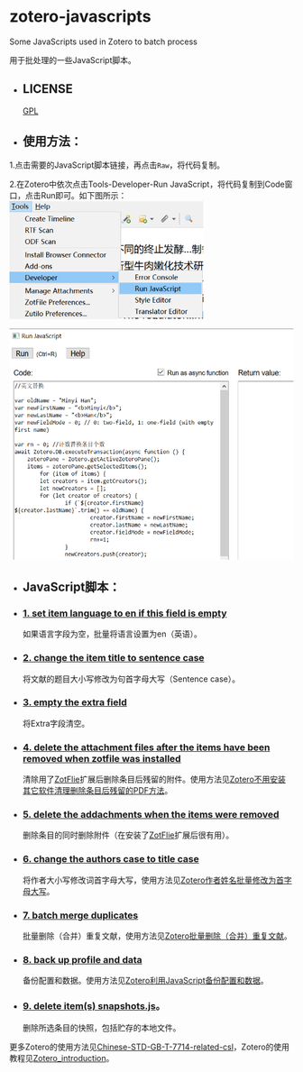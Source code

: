 # zotero-javascripts
Some JavaScripts used in Zotero to batch process

用于批处理的一些JavaScript脚本。

* ## LICENSE
  [GPL](https://www.gnu.org/licenses/gpl-3.0.txt)

* ## 使用方法：
1.点击需要的JavaScript脚本链接，再点击`Raw`，将代码复制。

2.在Zotero中依次点击Tools-Developer-Run JavaScript，将代码复制到Code窗口，点击Run即可。如下图所示：
<img src="./img/runJS.png" height=210>

<img src="./img/runJSCode.png" height=410>

* ## JavaScript脚本：

* ### [1. set item language to en if this field is empty](https://github.com/redleafnew/zotero-javascripts/blob/main/1set%20item%20language%20to%20en%20if%20this%20field%20is%20empty.js)

     如果语言字段为空，批量将语言设置为en（英语）。
* ### [2. change the item title to sentence case](https://github.com/redleafnew/zotero-javascripts/blob/main/2change%20the%20item%20title%20to%20sentence%20case.js)
    将文献的题目大小写修改为句首字母大写（Sentence case）。
* ### [3. empty the extra field](https://github.com/redleafnew/zotero-javascripts/blob/main/3empty%20the%20extra%20field.js)
    将Extra字段清空。
* ### [4. delete the attachment files after the items have been removed when zotfile was installed ](https://github.com/redleafnew/zotero-javascripts/blob/main/4delete%20the%20attachment%20files%20after%20the%20items%20have%20been%20removed%20when%20zotfile%20was%20installed.js)
    清除用了[ZotFlie](http://zotfile.com)扩展后删除条目后残留的附件。使用方法见[Zotero不用安装其它软件清理删除条目后残留的PDF方法](https://zhuanlan.zhihu.com/p/356071795)。
* ### [5. delete the addachments when the items were removed](https://github.com/redleafnew/zotero-javascripts/blob/main/5delete%20the%20addachments%20when%20the%20items%20were%20removed.js)
    删除条目的同时删除附件（在安装了[ZotFlie](http://zotfile.com)扩展后很有用）。
* ### [6. change the authors case to title case](https://github.com/redleafnew/zotero-javascripts/blob/main/6change%20the%20authors%20case%20to%20title%20case.js)
    将作者大小写修改词首字母大写，使用方法见[Zotero作者姓名批量修改为首字母大写](https://zhuanlan.zhihu.com/p/354481222)。
* ### [7. batch merge duplicates](https://github.com/redleafnew/zotero-javascripts/blob/main/7batch%20merge%20duplicates.js)
    批量删除（合并）重复文献，使用方法见[Zotero批量删除（合并）重复文献](https://zhuanlan.zhihu.com/p/352324486)。

* ### [8. back up profile and data](https://github.com/redleafnew/zotero-javascripts/blob/main/8back%20up%20profile%20and%20data.js)
    备份配置和数据。使用方法见[Zotero利用JavaScript备份配置和数据](https://zhuanlan.zhihu.com/p/357859432)。

* ### [9. delete item(s) snapshots.js](https://github.com/redleafnew/zotero-javascripts/blob/main/9delete%20item(s)%20snapshots.js)。
    删除所选条目的快照，包括贮存的本地文件。
    
更多Zotero的使用方法见[Chinese-STD-GB-T-7714-related-csl](https://github.com/redleafnew/Chinese-std-GB-T-7714-related-csl)，Zotero的使用教程见[Zotero_introduction](https://github.com/redleafnew/Zotero_introduction)。
